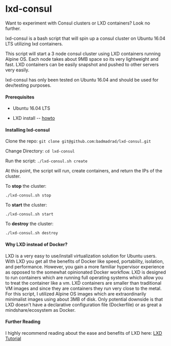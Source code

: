 # lxd-consul

Want to experiment with Consul clusters or LXD containers? Look no further.

lxd-consul is a bash script that will spin up a consul cluster on Ubuntu 16.04 LTS utilizing lxd containers.

This script will start a 3 node consul cluster using LXD containers running Alpine OS. Each node takes about 9MB space so its very lightweight and fast. LXD containers can be easily snapshot and pushed to other servers very easily. 

lxd-consul has only been tested on Ubuntu 16.04 and should be used for dev/testing purposes.

#### Prerequisites
* Ubuntu 16.04 LTS

* LXD install -- [howto](https://linuxcontainers.org/lxd/getting-started-cli/)

#### Installing lxd-consul

Clone the repo:
`git clone git@github.com:badmadrad/lxd-consul.git`

Change Directory:
`cd lxd-consul`

Run the script:
`./lxd-consul.sh create`

At this point, the script will run, create containers, and return the IPs of the cluster.

To **stop** the cluster:

`./lxd-consul.sh stop`

To **start** the cluster:

`./lxd-consul.sh start`

To **destroy** the cluster:

`./lxd-consul.sh destroy`

#### Why LXD instead of Docker?

LXD is a very easy to use/install virtualization solution for Ubuntu users. With LXD you get all the benefits of Docker like speed, portability, isolation, and performance. However, you gain a more familiar hypervisor experience as opposed to the somewhat opinionated Docker workflow. LXD is designed to run containers which are running full operating systems which allow you to treat the container like a vm. LXD containers are smaller than traditional VM images and since they are containers they run very close to the metal. For this script, I utilized Alpine OS images which are extraordinarily minimalist images using about 3MB of disk. Only potential downside is that LXD doesn't have a declarative configuration file (Dockerfile) or as great a mindshare/ecosystem as Docker.

#### Further Reading

I highly recommend reading about the ease and benefits of LXD here:
[LXD Tutorial](http://insights.ubuntu.com/2016/03/14/the-lxd-2-0-story-prologue/)

